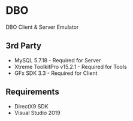# DBO
 DBO Client & Server Emulator

## 3rd Party
- MySQL 5.7.18 - Required for Server
- Xtreme ToolkitPro v15.2.1 - Required for Tools
- GFx SDK 3.3 - Required for Client

## Requirements
- DirectX9 SDK
- Visual Studio 2019

